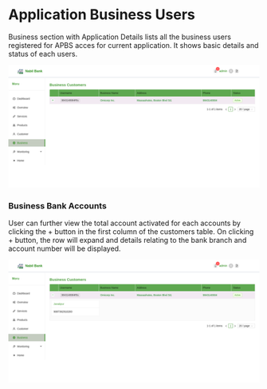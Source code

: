 # Application Business Users

Business section with Application Details lists all the business users registered for APBS acces for current application. It shows basic details and status of each users.

![app business](images/app_business.png)


### Business Bank Accounts

User can further view the total account activated for each accounts by clicking the + button in the first column of the customers table. On clicking + button, the row will expand and details relating to the bank branch and account number will be displayed.

![app business account](images/app_business_accounts.png)